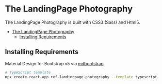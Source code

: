 
# The LandingPage Photography
The LandingPage Photography is built with CSS3 (Sass) and Html5.
- [The LandingPage Photography](#the-landingpage-photography)
  - [Installing Requirements](#installing-requirements)



## Installing Requirements
 Material Design for Bootstrap v5 via [mdbootstrap](https://mdbootstrap.com/docs/react/getting-started/installation/). 
```bash
# TypeScript template
npx create-react-app ref-landingpage-photography --template typescript

```

